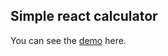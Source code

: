 ## Simple react calculator 

You can see the [demo](https://slavic18.github.io/simple-react-calculator/public/index.html) here.